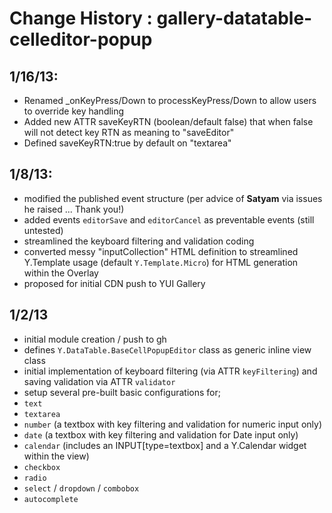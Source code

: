 Change History :  gallery-datatable-celleditor-popup
======================================

1/16/13:
-------
* Renamed _onKeyPress/Down to processKeyPress/Down to allow users to override key handling
* Added new ATTR saveKeyRTN (boolean/default false) that when false will not detect key RTN as meaning to "saveEditor"
* Defined saveKeyRTN:true by default on "textarea"

1/8/13:
------
* modified the published event structure (per advice of **Satyam** via issues he raised ... Thank you!)
* added events `editorSave` and `editorCancel` as preventable events (still untested)
* streamlined the keyboard filtering and validation coding
* converted messy "inputCollection" HTML definition to streamlined Y.Template usage (default `Y.Template.Micro`) for HTML generation within the Overlay
* proposed for initial CDN push to YUI Gallery 


1/2/13
------
* initial module creation / push to gh
* defines `Y.DataTable.BaseCellPopupEditor` class as generic inline view class
* initial implementation of keyboard filtering (via ATTR `keyFiltering`) and saving validation via ATTR `validator` 
* setup several pre-built basic configurations for;
 * `text`
 * `textarea`
 * `number` (a textbox with key filtering and validation for numeric input only)
 * `date` (a textbox with key filtering and validation for Date input only)
 * `calendar` (includes an INPUT[type=textbox] and a Y.Calendar widget within the view)
 * `checkbox`
 * `radio`
 * `select` / `dropdown` / `combobox`
 * `autocomplete`

